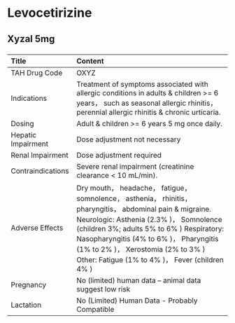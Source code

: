 # Levocetirizine

## Xyzal 5mg

##### 

| Title              | Content                                                                                                                                                                                                                                                                                                                              |
|:-------------------|:-------------------------------------------------------------------------------------------------------------------------------------------------------------------------------------------------------------------------------------------------------------------------------------------------------------------------------------|
| TAH Drug Code      | OXYZ                                                                                                                                                                                                                                                                                                                                 |
| Indications        | Treatment of symptoms associated with allergic conditions in adults & children >= 6 years， such as seasonal allergic rhinitis， perennial allergic rhinitis & chronic urticaria.                                                                                                                                                    |
| Dosing             | Adult & children >= 6 years 5 mg once daily.                                                                                                                                                                                                                                                                                         |
| Hepatic Impairment | Dose adjustment not necessary                                                                                                                                                                                                                                                                                                        |
| Renal Impairment   | Dose adjustment required                                                                                                                                                                                                                                                                                                             |
| Contraindications  | Severe renal impairment (creatinine clearance < 10 mL/min).                                                                                                                                                                                                                                                                          |
| Adverse Effects    | Dry mouth， headache， fatigue， somnolence， asthenia， rhinitis， pharyngitis， abdominal pain & migraine. Neurologic: Asthenia (2.3% )， Somnolence (children 3%; adults 5% to 6% ) Respiratory: Nasopharyngitis (4% to 6% )， Pharyngitis (1% to 2% )， Xerostomia (2% to 3% ) Other: Fatigue (1% to 4% )， Fever (children 4% ) |
| Pregnancy          | No (limited) human data – animal data suggest low risk                                                                                                                                                                                                                                                                               |
| Lactation          | No (Limited) Human Data - Probably Compatible                                                                                                                                                                                                                                                                                        |

